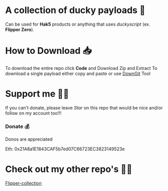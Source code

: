 # A collection of ducky payloads 🦆
Can be used for **Hak5** products or anything that uses _duckyscript_ (ex. **Flipper Zero**).

# How to Download 📥
To download the entire repo click **Code** and Download Zip and Extract
To download a single payload either copy and paste or use [DownGit](https://minhaskamal.github.io/DownGit/#/home) Tool

# Support me 🙏🏿
If you can't donate, please leave  _Star_ on this repo that would be nice and/or follow on my account too!!!

### Donate 💰
Donos are appreciated

Eth: 0x21A8a1E1843CAF5b7ed07C66723EC3823149523e

# Check out my other repo's 👨‍💻
[Flipper-collection](https://github.com/hack5aw/Flipper-collection)
